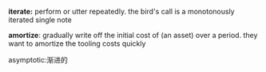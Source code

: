 **iterate:**
perform or utter repeatedly.
the bird's call is a monotonously iterated single note

**amortize**:
gradually write off the initial cost of (an asset) over a period.
they want to amortize the tooling costs quickly

asymptotic:渐进的